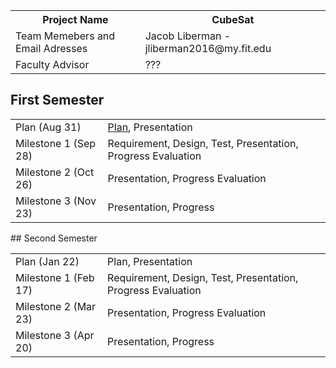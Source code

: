 
<table> 
        <tr>
        <th>Project Name</th>       <th> CubeSat </th>
        </tr>
   
   <tr>
        <td> Team Memebers and Email Adresses </td>         <td> Jacob Liberman - jliberman2016@my.fit.edu </td>
    </tr>
    <tr>
        <td> Faculty Advisor </td>              <td>???</td>
    </tr>
</table>



## First Semester

<html>
<table>
<tr>
	<td> Plan (Aug 31) </td>	<td> <a href = "/First_Semester/plan1.pdf">Plan</a>, Presentation </td>
</tr>

<tr>
	<td> Milestone 1 (Sep 28) </td>		<td> Requirement, Design, Test, Presentation, Progress Evaluation </td>
</tr>

<tr>
	<td> Milestone 2 (Oct 26) </td>		<td> Presentation, Progress Evaluation </td>
</tr>

<tr>
	<td> Milestone 3 (Nov 23) </td>		<td> Presentation, Progress </td>
</tr>
</table>

</html>
## Second Semester

<html>

<table>
<tr>
	<td> Plan (Jan 22) </td>	<td> Plan, Presentation </td>
</tr>

<tr>
	<td> Milestone 1 (Feb 17) </td>		<td> Requirement, Design, Test, Presentation, Progress Evaluation </td>
</tr>

<tr>
	<td> Milestone 2 (Mar 23) </td>		<td> Presentation, Progress Evaluation </td>
</tr>

<tr>
	<td> Milestone 3 (Apr 20) </td>		<td> Presentation, Progress </td>
</tr>
</table>

</html>
